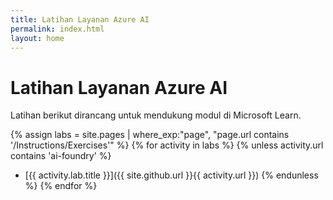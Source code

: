 ```yaml
---
title: Latihan Layanan Azure AI
permalink: index.html
layout: home
---
```


# Latihan Layanan Azure AI

Latihan berikut dirancang untuk mendukung modul di Microsoft Learn.


{% assign labs = site.pages | where_exp:"page", "page.url contains '/Instructions/Exercises'" %} {% for activity in labs  %} {% unless activity.url contains 'ai-foundry' %}
- [{{ activity.lab.title }}]({{ site.github.url }}{{ activity.url }}) {% endunless %} {% endfor %}
